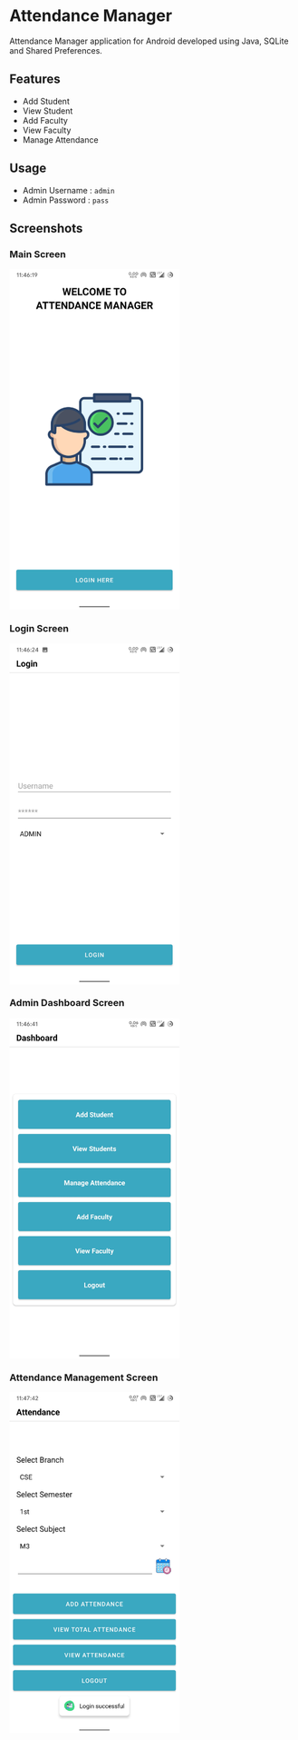 # Attendance Manager
Attendance Manager application for Android developed using Java, SQLite and Shared Preferences.

## Features
- Add Student
- View Student
- Add Faculty
- View Faculty
- Manage Attendance

## Usage
- Admin Username : `admin`
- Admin Password : `pass`

## Screenshots

### Main Screen
<img width="300px" src="/screenshots/1.jpg" align="center" alt="Screenshot1" />

### Login Screen
<img width="300px" src="/screenshots/2.jpg" align="center" alt="Screenshot2" />

### Admin Dashboard Screen
<img width="300px" src="/screenshots/3.jpg" align="center" alt="Screenshot3" />

### Attendance Management Screen
<img width="300px" src="/screenshots/4.jpg" align="center" alt="Screenshot4" />


